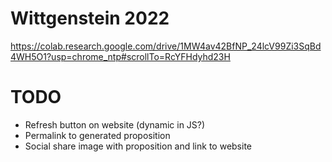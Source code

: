 # Wittgenstein 2022

https://colab.research.google.com/drive/1MW4av42BfNP_24lcV99Zi3SqBd4WH5O1?usp=chrome_ntp#scrollTo=RcYFHdyhd23H

# TODO
- Refresh button on website (dynamic in JS?)
- Permalink to generated proposition
- Social share image with proposition and link to website
